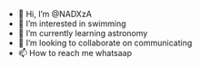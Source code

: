 - 👋 Hi, I’m @NADXzA
- 👀 I’m interested in swimming
- 🌱 I’m currently learning astronomy
- 💞️ I’m looking to collaborate on communicating
- 📫 How to reach me whatsaap

<!---
NADXzA/NADXzA is a ✨ special ✨ repository because its `README.md` (this file) appears on your GitHub profile.
You can click the Preview link to take a look at your changes.
--->
